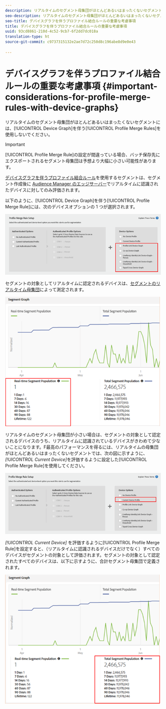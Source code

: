 ```yaml
---
description: リアルタイムのセグメント母集団がほとんどあるいはまったくないセグメントには、デバイスグラフを伴うプロファイル結合ルールを使用しないでください。
seo-description: リアルタイムのセグメント母集団がほとんどあるいはまったくないセグメントには、デバイスグラフを伴うプロファイル結合ルールを使用しないでください。
seo-title: デバイスグラフを伴うプロファイル結合ルールの重要な考慮事項
title: デバイスグラフを伴うプロファイル結合ルールの重要な考慮事項
uuid: 93cd8861-210d-4c52-9cb7-6f2dd7dc018a
translation-type: ht
source-git-commit: c9737315132e2ae7d72c250d8c196abe8d9e0e43

---
```



# デバイスグラフを伴うプロファイル結合ルールの重要な考慮事項 {#important-considerations-for-profile-merge-rules-with-device-graphs}

リアルタイムのセグメント母集団がほとんどあるいはまったくないセグメントには、[!UICONTROL Device Graph]を伴う[!UICONTROL Profile Merge Rules]を使用しないでください。

>[!IMPORTANT]
>
>[!UICONTROL Profile Merge Rule]の設定が間違っている場合、バッチ保存先にエクスポートされるセグメント母集団は予想より大幅に小さい可能性があります。

[デバイスグラフを伴うプロファイル結合ルール](../../features/profile-merge-rules/merge-rule-targeting-options.md#device-graph-options)を使用するセグメントは、セグメント作成後に [Audience Manager のエッジサーバー](../../reference/system-components/components-edge.md)でリアルタイムに認識されたデバイスに対してのみ評価されます。

以下のように、[!UICONTROL Device Graph]を伴う[!UICONTROL Profile Merge Rule]には、次のデバイスオプションの 1 つが選択されます。

![](assets/pmr-considerations-1.png)

セグメントの対象としてリアルタイムに認定されるデバイスは、[セグメントのリアルタイム母集団](../../features/segments/segment-builder-data.md#segment-populations)によって測定されます。

![](assets/pmr-considerations-2.png)

リアルタイムのセグメント母集団が小さい場合は、セグメントの対象として認定されるデバイスのうち、リアルタイムに認識されているデバイスがきわめて少ないことになります。F最高のパフォーマンスを得るには、リアルタイムの母集団がほとんどあるいはまったくないセグメントでは、次の図に示すように、*[!UICONTROL Current Device]*&#x200B;を評価するように設定した[!UICONTROL Profile Merge Rule]を使用してください。

![](assets/pmr-considerations-3.png)

*[!UICONTROL Current Device]* を評価するように[!UICONTROL Profile Merge Rule]を設定すると、（リアルタイムに認識されるデバイスだけでなく）すべてのデバイスがセグメントの対象として評価されます。セグメントの対象として認定されたすべてのデバイスは、以下に示すように、合計セグメント母集団で定義されます。

![](assets/pmr-considerations-4.png)